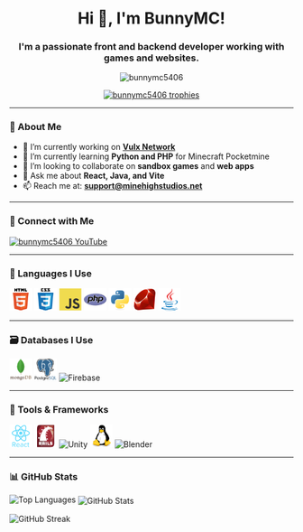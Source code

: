 <h1 align="center">Hi 👋, I'm BunnyMC!</h1>
<h3 align="center">I'm a passionate front and backend developer working with games and websites.</h3>

<p align="center">
  <img src="https://komarev.com/ghpvc/?username=bunnymc5406&label=Profile%20views&color=0e75b6&style=flat" alt="bunnymc5406" />
</p>

<p align="center">
  <a href="https://github.com/ryo-ma/github-profile-trophy">
    <img src="https://github-profile-trophy.vercel.app/?username=bunnymc5406" alt="bunnymc5406 trophies" />
  </a>
</p>

---

### 🚀 About Me
- 🔭 I’m currently working on [**Vulx Network**](https://vulxmc.net)
- 🌱 I’m currently learning **Python and PHP** for Minecraft Pocketmine
- 👯 I’m looking to collaborate on **sandbox games** and **web apps**
- 💬 Ask me about **React, Java, and Vite**
- 📫 Reach me at: **support@minehighstudios.net**

---

### 📡 Connect with Me
<p>
  <a href="https://www.youtube.com/c/Bunny_MC5406" target="blank">
    <img align="center" src="https://raw.githubusercontent.com/rahuldkjain/github-profile-readme-generator/master/src/images/icons/Social/youtube.svg" alt="bunnymc5406 YouTube" height="30" width="40" />
  </a>
</p>

---

### 🧠 Languages I Use
<p>
  <img src="https://raw.githubusercontent.com/devicons/devicon/master/icons/html5/html5-original-wordmark.svg" alt="HTML" width="40" height="40"/>
  <img src="https://raw.githubusercontent.com/devicons/devicon/master/icons/css3/css3-original-wordmark.svg" alt="CSS" width="40" height="40"/>
  <img src="https://raw.githubusercontent.com/devicons/devicon/master/icons/javascript/javascript-original.svg" alt="JavaScript" width="40" height="40"/>
  <img src="https://raw.githubusercontent.com/devicons/devicon/master/icons/php/php-original.svg" alt="PHP" width="40" height="40"/>
  <img src="https://raw.githubusercontent.com/devicons/devicon/master/icons/python/python-original.svg" alt="Python" width="40" height="40"/>
  <img src="https://raw.githubusercontent.com/devicons/devicon/master/icons/ruby/ruby-original.svg" alt="Ruby" width="40" height="40"/>
  <img src="https://raw.githubusercontent.com/devicons/devicon/master/icons/java/java-original.svg" alt="Java" width="40" height="40"/>
</p>

---

### 🗃️ Databases I Use
<p>
  <img src="https://raw.githubusercontent.com/devicons/devicon/master/icons/mongodb/mongodb-original-wordmark.svg" alt="MongoDB" width="40" height="40"/>
  <img src="https://raw.githubusercontent.com/devicons/devicon/master/icons/postgresql/postgresql-original-wordmark.svg" alt="PostgreSQL" width="40" height="40"/>
  <img src="https://www.vectorlogo.zone/logos/firebase/firebase-icon.svg" alt="Firebase" width="40" height="40"/>
</p>

---

### 🔧 Tools & Frameworks
<p>
  <img src="https://raw.githubusercontent.com/devicons/devicon/master/icons/react/react-original-wordmark.svg" alt="React" width="40" height="40"/>
  <img src="https://raw.githubusercontent.com/devicons/devicon/master/icons/rails/rails-original-wordmark.svg" alt="Rails" width="40" height="40"/>
  <img src="https://www.vectorlogo.zone/logos/unity3d/unity3d-icon.svg" alt="Unity" width="40" height="40"/>
  <img src="https://raw.githubusercontent.com/devicons/devicon/master/icons/linux/linux-original.svg" alt="Linux" width="40" height="40"/>
  <img src="https://download.blender.org/branding/community/blender_community_badge_white.svg" alt="Blender" width="40" height="40"/>
</p>

---

### 📊 GitHub Stats
<p>
  <img align="left" src="https://github-readme-stats.vercel.app/api/top-langs?username=bunnymc5406&show_icons=true&locale=en&layout=compact" alt="Top Languages" />
</p>

<p>&nbsp;<img align="center" src="https://github-readme-stats.vercel.app/api?username=bunnymc5406&show_icons=true&locale=en" alt="GitHub Stats" /></p>

<p><img align="center" src="https://github-readme-streak-stats.herokuapp.com/?user=bunnymc5406&" alt="GitHub Streak" /></p>
